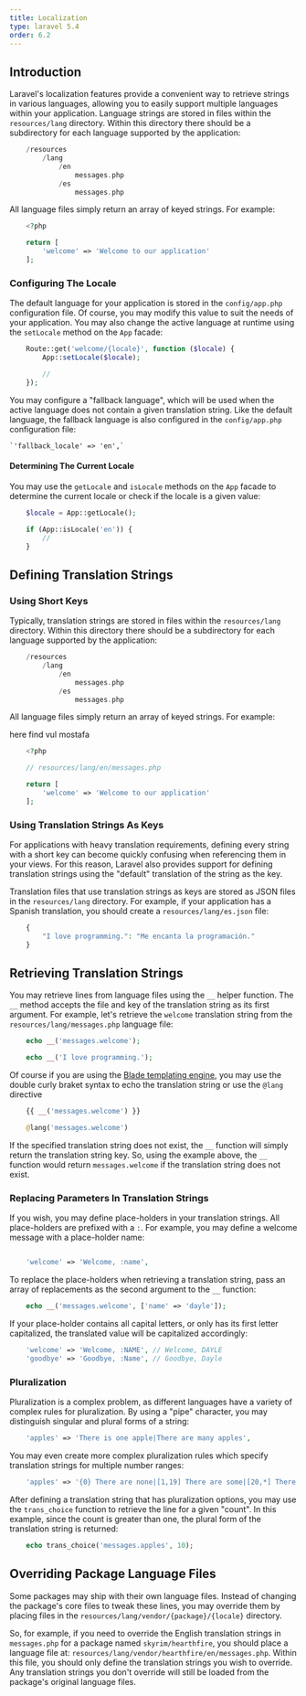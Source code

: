 ```yaml
---
title: Localization
type: laravel 5.4
order: 6.2
---
```


## Introduction

Laravel's localization features provide a convenient way to retrieve strings in various languages, allowing you to easily support multiple languages within your application. Language strings are stored in files within the `resources/lang` directory. Within this directory there should be a subdirectory for each language supported by the application:

```php
    /resources
        /lang
            /en
                messages.php
            /es
                messages.php
```
All language files simply return an array of keyed strings. For example:

```php
    <?php

    return [
        'welcome' => 'Welcome to our application'
    ];
```




### Configuring The Locale

The default language for your application is stored in the `config/app.php` configuration file. Of course, you may modify this value to suit the needs of your application. You may also change the active language at runtime using the `setLocale` method on the `App` facade:

```php
    Route::get('welcome/{locale}', function ($locale) {
        App::setLocale($locale);

        //
    });
```


You may configure a "fallback language", which will be used when the active language does not contain a given translation string. Like the default language, the fallback language is also configured in the `config/app.php` configuration file:

    `'fallback_locale' => 'en',`

#### Determining The Current Locale

You may use the `getLocale` and `isLocale` methods on the `App` facade to determine the current locale or check if the locale is a given value:

```php
    $locale = App::getLocale();

    if (App::isLocale('en')) {
        //
    }
```


<a name="defining-translation-strings"></a>
## Defining Translation Strings

<a name="using-short-keys"></a>
### Using Short Keys

Typically, translation strings are stored in files within the `resources/lang` directory. Within this directory there should be a subdirectory for each language supported by the application:

```php
    /resources
        /lang
            /en
                messages.php
            /es
                messages.php
```
All language files simply return an array of keyed strings. For example:

here find vul mostafa

```php
    <?php

    // resources/lang/en/messages.php

    return [
        'welcome' => 'Welcome to our application'
    ];
```

### Using Translation Strings As Keys

For applications with heavy translation requirements, defining every string with a short key can become quickly confusing when referencing them in your views. For this reason, Laravel also provides support for defining translation strings using the "default" translation of the string as the key.

Translation files that use translation strings as keys are stored as JSON files in the `resources/lang` directory. For example, if your application has a Spanish translation, you should create a `resources/lang/es.json` file:

```php
    {
        "I love programming.": "Me encanta la programación."
    }
```

<a name="retrieving-translation-strings"></a>
## Retrieving Translation Strings

You may retrieve lines from language files using the `__` helper function. The `__` method accepts the file and key of the translation string as its first argument. For example, let's retrieve the `welcome` translation string from the `resources/lang/messages.php` language file:

```php
    echo __('messages.welcome');

    echo __('I love programming.');
```


Of course if you are using the [Blade templating engine](), you may use the double curly braket   syntax to echo the translation string or use the `@lang` directive


```php
    {{ __('messages.welcome') }}

    @lang('messages.welcome')
```
If the specified translation string does not exist, the `__` function will simply return the translation string key. So, using the example above, the `__` function would return `messages.welcome` if the translation string does not exist.


### Replacing Parameters In Translation Strings

If you wish, you may define place-holders in your translation strings. All place-holders are prefixed with a `:`. For example, you may define a welcome message with a place-holder name:

```php

    'welcome' => 'Welcome, :name',

```
To replace the place-holders when retrieving a translation string, pass an array of replacements as the second argument to the `__` function:

```php
    echo __('messages.welcome', ['name' => 'dayle']);
```
If your place-holder contains all capital letters, or only has its first letter capitalized, the translated value will be capitalized accordingly:

```php
    'welcome' => 'Welcome, :NAME', // Welcome, DAYLE
    'goodbye' => 'Goodbye, :Name', // Goodbye, Dayle
```

<a name="pluralization"></a>
### Pluralization

Pluralization is a complex problem, as different languages have a variety of complex rules for pluralization. By using a "pipe" character, you may distinguish singular and plural forms of a string:

```php
    'apples' => 'There is one apple|There are many apples',
```

You may even create more complex pluralization rules which specify translation strings for multiple number ranges:

```php
    'apples' => '{0} There are none|[1,19] There are some|[20,*] There are many',
```

After defining a translation string that has pluralization options, you may use the `trans_choice` function to retrieve the line for a given "count". In this example, since the count is greater than one, the plural form of the translation string is returned:

```php
    echo trans_choice('messages.apples', 10);
```





## Overriding Package Language Files





Some packages may ship with their own language files. Instead of changing the package's core files to tweak these lines, you may override them by placing files in the `resources/lang/vendor/{package}/{locale}` directory.

So, for example, if you need to override the English translation strings in `messages.php` for a package named `skyrim/hearthfire`, you should place a language file at: `resources/lang/vendor/hearthfire/en/messages.php`. Within this file, you should only define the translation strings you wish to override. Any translation strings you don't override will still be loaded from the package's original language files.
